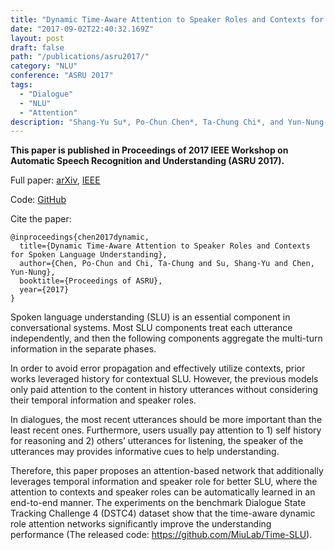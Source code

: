 ```yaml
---
title: "Dynamic Time-Aware Attention to Speaker Roles and Contexts for Spoken Language Understanding"
date: "2017-09-02T22:40:32.169Z"
layout: post
draft: false
path: "/publications/asru2017/"
category: "NLU"
conference: "ASRU 2017"
tags:
  - "Dialogue"
  - "NLU"
  - "Attention"
description: "Shang-Yu Su*, Po-Chun Chen*, Ta-Chung Chi*, and Yun-Nung Chen (co-first author)"
---
```



<b>This paper is published in Proceedings of 2017 IEEE Workshop on Automatic Speech Recognition and Understanding (ASRU 2017).</b>

Full paper:
<a href="https://arxiv.org/abs/1710.00165" target="_blank">arXiv</a>,
<a href="https://ieeexplore.ieee.org/document/8268985/" target="_blank">IEEE</a>

Code: 
<a href="https://github.com/MiuLab/Time-SLU" target="_blank">GitHub</a>

Cite the paper:
```
@inproceedings{chen2017dynamic,
  title={Dynamic Time-Aware Attention to Speaker Roles and Contexts for Spoken Language Understanding},
  author={Chen, Po-Chun and Chi, Ta-Chung and Su, Shang-Yu and Chen, Yun-Nung},
  booktitle={Proceedings of ASRU},
  year={2017}
}
```

Spoken language understanding (SLU) is an essential component in conversational systems.
Most SLU components treat each utterance independently, and then the following components aggregate the multi-turn information in the separate phases.

In order to avoid error propagation and effectively utilize contexts, prior works leveraged history for contextual SLU.
However, the previous models only paid attention to the content in history utterances without considering their temporal information and speaker roles.

In dialogues, the most recent utterances should be more important than the least recent ones.
Furthermore, users usually pay attention to 1) self history for reasoning and 2) others’ utterances for listening, the speaker of the utterances may provides informative cues to help understanding.

Therefore, this paper proposes an attention-based network that additionally leverages temporal information and speaker role for better SLU, where the attention to contexts and speaker roles can be automatically learned in an end-to-end manner.
The experiments on the benchmark Dialogue State Tracking Challenge 4 (DSTC4) dataset show that the time-aware dynamic role attention networks significantly improve the understanding performance (The released code: https://github.com/MiuLab/Time-SLU).
